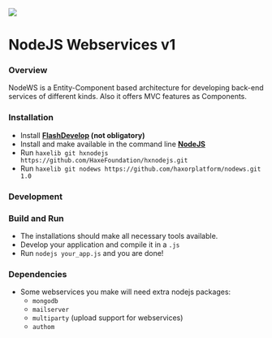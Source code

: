 ![](http://i.imgur.com/zVuvoa8.png)
# NodeJS Webservices v1

### Overview

NodeWS is a Entity-Component based architecture for developing back-end services of different kinds.
Also it offers MVC features as Components.


### Installation

* Install **[FlashDevelop](http://www.flashdevelop.org/community/viewforum.php?f=11) (not obligatory)**
* Install and make available in the command line **[NodeJS](http://nodejs.org/)**
* Run `haxelib git hxnodejs https://github.com/HaxeFoundation/hxnodejs.git`
* Run `haxelib git nodews https://github.com/haxorplatform/nodews.git 1.0`


### Development


### Build and Run

* The installations should make all necessary tools available.
* Develop your application and compile it in a `.js`
* Run `nodejs your_app.js` and you are done!
 
### Dependencies

* Some webservices you make will need extra nodejs packages:
    * `mongodb`
    * `mailserver`
    * `multiparty` (upload support for webservices)
	* `authom`
